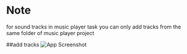 # Note

for sound tracks in music player task you can only add tracks from the same folder of music player project

##add tracks
![App Screenshot](./desc.jpg)
